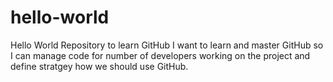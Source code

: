 # hello-world
Hello World Repository to learn GitHub
I want to learn and master GitHub so I can manage code for number of developers working on the project and define stratgey how we should use GitHub.
